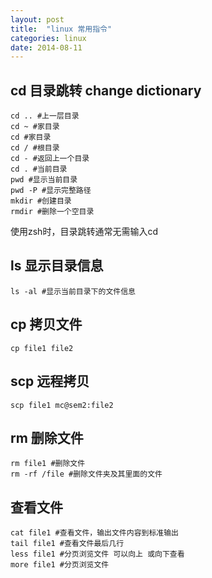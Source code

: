 ```yaml
---
layout: post
title:  "linux 常用指令"
categories: linux
date: 2014-08-11
---
```


## cd 目录跳转 change dictionary
```shell
cd .. #上一层目录
cd ~ #家目录
cd #家目录
cd / #根目录
cd - #返回上一个目录
cd . #当前目录
pwd #显示当前目录
pwd -P #显示完整路径
mkdir #创建目录
rmdir #删除一个空目录
```
使用zsh时，目录跳转通常无需输入cd

## ls 显示目录信息
```shell
ls -al #显示当前目录下的文件信息
```

## cp 拷贝文件
```shell
cp file1 file2
```

## scp 远程拷贝
```shell
scp file1 mc@sem2:file2
```

## rm 删除文件
```shell
rm file1 #删除文件
rm -rf /file #删除文件夹及其里面的文件
```

## 查看文件
```shell
cat file1 #查看文件，输出文件内容到标准输出
tail file1 #查看文件最后几行
less file1 #分页浏览文件 可以向上 或向下查看
more file1 #分页浏览文件
```
